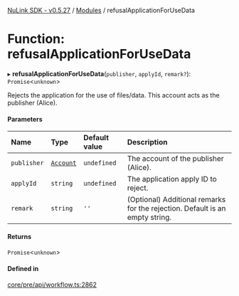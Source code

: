 [NuLink SDK - v0.5.27](../README.md) / [Modules](../modules.md) / refusalApplicationForUseData

# Function: refusalApplicationForUseData

▸ **refusalApplicationForUseData**(`publisher`, `applyId`, `remark?`): `Promise`<`unknown`\>

Rejects the application for the use of files/data. This account acts as the publisher (Alice).

#### Parameters

| Name | Type | Default value | Description |
| :------ | :------ | :------ | :------ |
| `publisher` | [`Account`](../classes/Account.md) | `undefined` | The account of the publisher (Alice). |
| `applyId` | `string` | `undefined` | The application apply ID to reject. |
| `remark` | `string` | `''` | (Optional) Additional remarks for the rejection. Default is an empty string. |

#### Returns

`Promise`<`unknown`\>

#### Defined in

[core/pre/api/workflow.ts:2862](https://github.com/NuLink-network/nulink-sdk/blob/caaf0a6/src/core/pre/api/workflow.ts#L2862)
